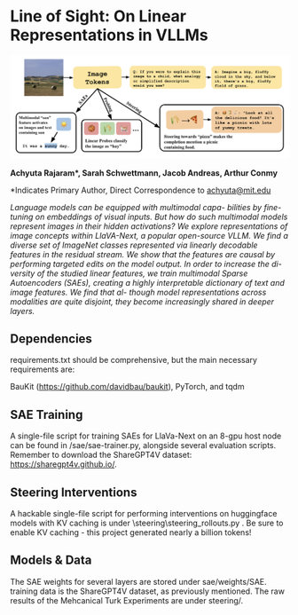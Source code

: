 # Line of Sight: On Linear Representations in VLLMs
![teaser](https://github.com/multimodal-interpretability/multimodal-saes/blob/main/teaser_figure.png)

__Achyuta Rajaram*, Sarah Schwettmann, Jacob Andreas, Arthur Conmy__

*Indicates Primary Author, Direct Correspondence to achyuta@mit.edu

*Language models can be equipped with multimodal capa-
bilities by fine-tuning on embeddings of visual inputs. But
how do such multimodal models represent images in their
hidden activations? We explore representations of image
concepts within LlaVA-Next, a popular open-source VLLM.
We find a diverse set of ImageNet classes represented via
linearly decodable features in the residual stream. We
show that the features are causal by performing targeted
edits on the model output. In order to increase the di-
versity of the studied linear features, we train multimodal
Sparse Autoencoders (SAEs), creating a highly interpretable
dictionary of text and image features. We find that al-
though model representations across modalities are quite
disjoint, they become increasingly shared in deeper layers.*

## Dependencies

requirements.txt should be comprehensive, but the main necessary requirements are:

BauKit (https://github.com/davidbau/baukit), PyTorch, and tqdm

## SAE Training

A single-file script for training SAEs for LlaVa-Next on an 8-gpu host node can be found in /sae/sae-trainer.py, alongside several evaluation scripts. Remember to download the ShareGPT4V dataset: https://sharegpt4v.github.io/.

## Steering Interventions

A hackable single-file script for performing interventions on huggingface models with KV caching is under \steering\steering_rollouts.py . Be sure to enable KV caching - this project generated nearly a billion tokens!


## Models & Data

The SAE weights for several layers are stored under sae/weights/SAE. training data is the ShareGPT4V dataset, as previously mentioned. The raw results of the Mehcanical Turk Experiments are under steering/.
